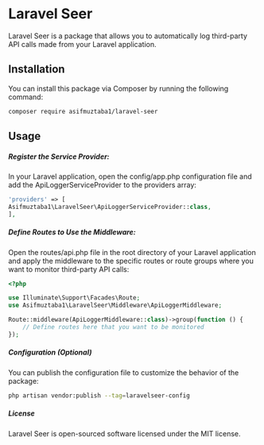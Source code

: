 # Laravel Seer

Laravel Seer is a package that allows you to automatically log third-party API calls made from your Laravel application.

## Installation

You can install this package via Composer by running the following command:

```bash
composer require asifmuztaba1/laravel-seer
```

## Usage

##### Register the Service Provider:

In your Laravel application, open the config/app.php configuration file and add the ApiLoggerServiceProvider to the
providers array:

```php
'providers' => [
Asifmuztaba1\LaravelSeer\ApiLoggerServiceProvider::class,
],
```

##### Define Routes to Use the Middleware:

Open the routes/api.php file in the root directory of your Laravel application and apply the middleware to the specific
routes or route groups where you want to monitor third-party API calls:

``` php
<?php

use Illuminate\Support\Facades\Route;
use Asifmuztaba1\LaravelSeer\Middleware\ApiLoggerMiddleware;

Route::middleware(ApiLoggerMiddleware::class)->group(function () {
    // Define routes here that you want to be monitored
});
```

##### Configuration (Optional)

You can publish the configuration file to customize the behavior of the package:

```bash
php artisan vendor:publish --tag=laravelseer-config
```

##### License

Laravel Seer is open-sourced software licensed under the MIT license.
